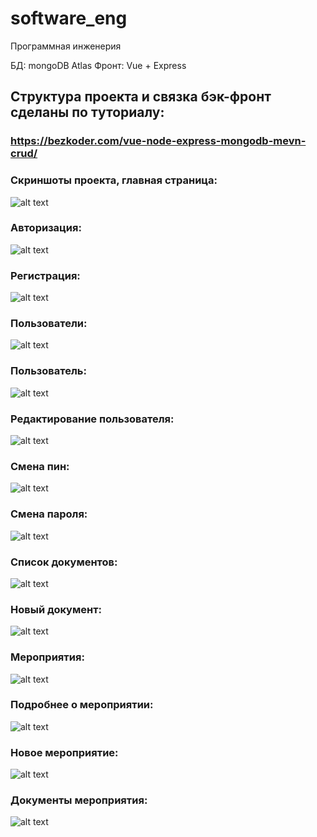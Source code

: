 # software_eng
Программная инженерия

БД: mongoDB Atlas
Фронт: Vue + Express

## Структура проекта и связка бэк-фронт сделаны по туториалу: 
### https://bezkoder.com/vue-node-express-mongodb-mevn-crud/

### Скриншоты проекта, главная страница:
![alt text](https://github.com/alls72/software_eng/blob/main/img/main.png?raw=true)

### Авторизация:
![alt text](https://github.com/alls72/software_eng/blob/main/img/sign_in.png?raw=true)

### Регистрация:
![alt text](https://github.com/alls72/software_eng/blob/main/img/sign_up.png?raw=true)


### Пользователи:
![alt text](https://github.com/alls72/software_eng/blob/main/img/users.png?raw=true)

### Пользователь:
![alt text](https://github.com/alls72/software_eng/blob/main/img/user.png?raw=true)

### Редактирование пользователя:
![alt text](https://github.com/alls72/software_eng/blob/main/img/edit_user.png?raw=true)

### Смена пин:
![alt text](https://github.com/alls72/software_eng/blob/main/img/edit_pin.png?raw=true)

### Смена пароля:
![alt text](https://github.com/alls72/software_eng/blob/main/img/edit_password.png?raw=true)

### Список документов:
![alt text](https://github.com/alls72/software_eng/blob/main/img/documents.png?raw=true)

### Новый документ:
![alt text](https://github.com/alls72/software_eng/blob/main/img/newDoc.png?raw=true)

### Мероприятия:
![alt text](https://github.com/alls72/software_eng/blob/main/img/events.png?raw=true)

### Подробнее о мероприятии:
![alt text](https://github.com/alls72/software_eng/blob/main/img/event.png?raw=true)

### Новое мероприятие:
![alt text](https://github.com/alls72/software_eng/blob/main/img/newEvent.png?raw=true)

### Документы мероприятия:
![alt text](https://github.com/alls72/software_eng/blob/main/img/eventDocs.png?raw=true)
